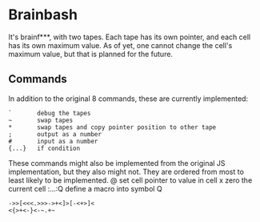 # Brainbash
It's brainf***, with two tapes. Each tape has its own pointer, and each cell has its own maximum value. As of yet, one cannot change the cell's maximum value, but that is planned for the future.

## Commands

In addition to the original 8 commands, these are currently implemented:

    `       debug the tapes
    ~       swap tapes
    *       swap tapes and copy pointer position to other tape
    ;       output as a number
    #       input as a number
    {...}   if condition

These commands might also be implemented from the original JS implementation, but they also might not. They are ordered from most to least likely to be implemented.
    @       set cell pointer to value in cell
    x       zero the current cell
    :...:Q  define a macro into symbol Q

```
->>[<<<.>>>->+<]>[-<+>]<
<{>+<-}<-~.+~
```
